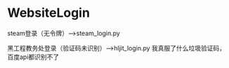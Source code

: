 # WebsiteLogin

steam登录（无令牌）-->steam_login.py

黑工程教务处登录（验证码未识别）-->hljit_login.py  我真服了什么垃圾验证码，百度api都识别不了
